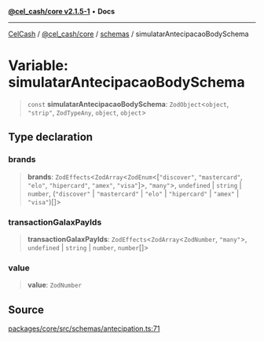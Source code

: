 [**@cel_cash/core v2.1.5-1**](../../README.md) • **Docs**

***

[CelCash](../../../../README.md) / [@cel\_cash/core](../../README.md) / [schemas](../README.md) / simulatarAntecipacaoBodySchema

# Variable: simulatarAntecipacaoBodySchema

> `const` **simulatarAntecipacaoBodySchema**: `ZodObject`\<`object`, `"strip"`, `ZodTypeAny`, `object`, `object`\>

## Type declaration

### brands

> **brands**: `ZodEffects`\<`ZodArray`\<`ZodEnum`\<[`"discover"`, `"mastercard"`, `"elo"`, `"hipercard"`, `"amex"`, `"visa"`]\>, `"many"`\>, `undefined` \| `string` \| `number`, (`"discover"` \| `"mastercard"` \| `"elo"` \| `"hipercard"` \| `"amex"` \| `"visa"`)[]\>

### transactionGalaxPayIds

> **transactionGalaxPayIds**: `ZodEffects`\<`ZodArray`\<`ZodNumber`, `"many"`\>, `undefined` \| `string` \| `number`, `number`[]\>

### value

> **value**: `ZodNumber`

## Source

[packages/core/src/schemas/antecipation.ts:71](https://github.com/Pyxlab/celcash/blob/9dbc7013720b05f34ded33140fbf1d827b403eea/packages/core/src/schemas/antecipation.ts#L71)
